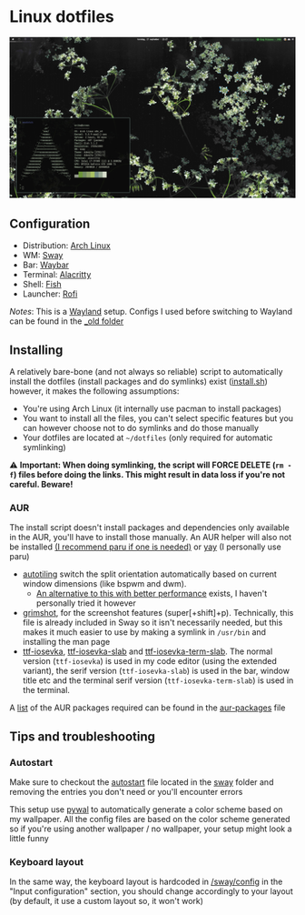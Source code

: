 # Linux dotfiles

![Screenshot](screenshot.png)

## Configuration

- Distribution: [Arch Linux](https://www.archlinux.org/)
- WM: [Sway](https://github.com/swaywm/sway)
- Bar: [Waybar](https://github.com/Alexays/Waybar/)
- Terminal: [Alacritty](https://github.com/alacritty/alacritty)
- Shell: [Fish](https://fishshell.com/)
- Launcher: [Rofi](https://github.com/davatorium/rofi/)

*Notes*: This is a [Wayland](https://gitlab.freedesktop.org/wayland) setup. Configs I used before switching to Wayland can be found in the [_old folder](./_old)

## Installing

A relatively bare-bone (and not always so reliable) script to automatically install the dotfiles (install packages and do symlinks) exist ([install.sh](./install.sh)) however, it makes the following assumptions:

- You're using Arch Linux (it internally use pacman to install packages)
- You want to install all the files, you can't select specific features but you can however choose not to do symlinks and do those manually
- Your dotfiles are located at `~/dotfiles` (only required for automatic symlinking)

⚠️ **Important: When doing symlinking, the script will FORCE DELETE  (`rm -f`) files before doing the links. This might result in data loss if you're not careful. Beware!**

### AUR

The install script doesn't install packages and dependencies only available in the AUR, you'll have to install those manually. An AUR helper will also not be installed [(I recommend paru if one is needed)](https://github.com/Morganamilo/paru) or [yay](https://github.com/Jguer/yay) (I personally use paru)

- [autotiling](https://aur.archlinux.org/packages/autotiling) switch the split orientation automatically based on current window dimensions (like bspwm and dwm).
  - [An alternative to this with better performance](https://github.com/chmln/i3-auto-layout) exists, I haven't personally tried it however
- [grimshot](https://aur.archlinux.org/packages/grimshot/), for the screenshot features (super[+shift]+p). Technically, this file is already included in Sway so it isn't necessarily needed, but this makes it much easier to use by making a symlink in `/usr/bin` and installing the man page
- [ttf-iosevka](https://aur.archlinux.org/packages/ttf-iosevka), [ttf-iosevka-slab](https://aur.archlinux.org/packages/ttf-iosevka-slab) and [ttf-iosevka-term-slab](https://aur.archlinux.org/packages/ttf-iosevka-term-slab). The normal version (`ttf-iosevka`) is used in my code editor (using the extended variant), the serif version (`ttf-iosevka-slab`) is used in the bar, window title etc and the terminal serif version (`ttf-iosevka-term-slab`) is used in the terminal.

A [list](https://wiki.archlinux.org/index.php/Pacman/Tips_and_tricks#Install_packages_from_a_list) of the AUR packages required can be found in the [aur-packages](./aur-packages) file

## Tips and troubleshooting

### Autostart

Make sure to checkout the [autostart](./sway/autostart) file located in the [sway](./sway) folder and removing the entries you don't need or you'll encounter errors

This setup use [pywal](https://github.com/dylanaraps/pywal) to automatically generate a color scheme based on my wallpaper. All the config files are based on the color scheme generated so if you're using another wallpaper / no wallpaper, your setup might look a little funny

### Keyboard layout

In the same way, the keyboard layout is hardcoded in [/sway/config](./sway/config) in the "Input configuration" section, you should change accordingly to your layout (by default, it use a custom layout so, it won't work)
